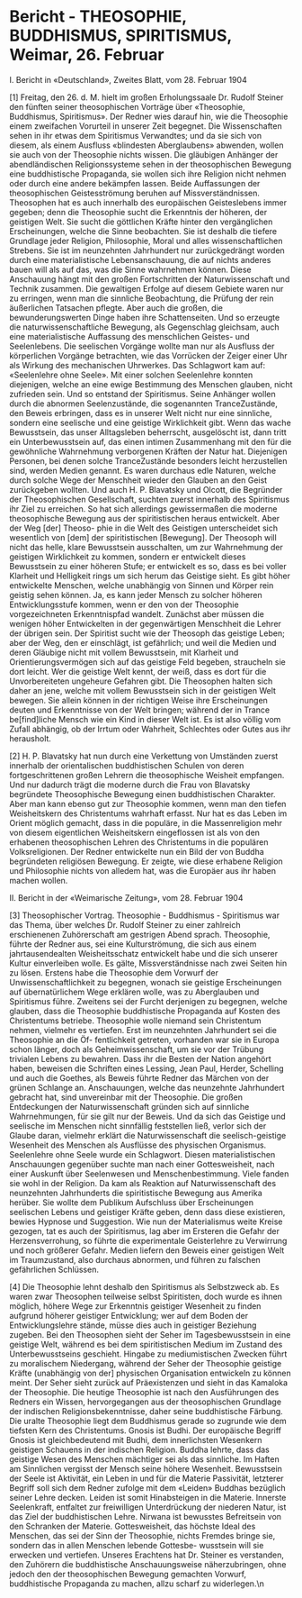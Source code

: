 # Bericht - THEOSOPHIE, BUDDHISMUS, SPIRITISMUS, Weimar, 26. Februar

I. Bericht in «Deutschland», Zweites Blatt, vom 28. Februar 1904

[1] Freitag, den 26. d. M. hielt im großen Erholungssaale Dr. Rudolf Steiner den fünften seiner theosophischen Vorträge über «Theosophie, Buddhismus, Spiritismus». Der Redner wies darauf hin, wie die Theosophie einem zweifachen Vorurteil in unserer Zeit begegnet. Die Wissenschaften sehen in ihr etwas dem Spiritismus Verwandtes; und da sie sich von diesem, als einem Ausfluss «blindesten Aberglaubens» abwenden, wollen sie auch von der Theosophie nichts wissen. Die gläubigen Anhänger der abendländischen Religionssysteme sehen in der theosophischen Bewegung eine buddhistische Propaganda, sie wollen sich ihre Religion nicht nehmen oder durch eine andere bekämpfen lassen. Beide Auffassungen der theosophischen Geistesströmung beruhen auf Missverständnissen. Theosophen hat es auch innerhalb des europäischen Geisteslebens immer gegeben; denn die Theosophie sucht die Erkenntnis der höheren, der geistigen Welt. Sie sucht die göttlichen Kräfte hinter den vergänglichen Erscheinungen, welche die Sinne beobachten. Sie ist deshalb die tiefere Grundlage jeder Religion, Philosophie, Moral und alles wissenschaftlichen Strebens. Sie ist im neunzehnten Jahrhundert nur zurückgedrängt worden durch eine materialistische Lebensanschauung, die auf nichts anderes bauen will als auf das, was die Sinne wahrnehmen können. Diese Anschauung hängt mit den großen Fortschritten der Naturwissenschaft und Technik zusammen. Die gewaltigen Erfolge auf diesem Gebiete waren nur zu erringen, wenn man die sinnliche Beobachtung, die Prüfung der rein äußerlichen Tatsachen pflegte. Aber auch die großen, die bewunderungswerten Dinge haben ihre Schattenseiten. Und so erzeugte die naturwissenschaftliche Bewegung, als Gegenschlag gleichsam, auch eine materialistische Auffassung des menschlichen Geistes- und Seelenlebens. Die seelischen Vorgänge wollte man nur als Ausfluss der körperlichen Vorgänge betrachten, wie das Vorrücken der Zeiger einer Uhr als Wirkung des mechanischen Uhrwerkes. Das Schlagwort kam auf: «Seelenlehre ohne Seele». Mit einer solchen Seelenlehre konnten diejenigen, welche an eine ewige Bestimmung des Menschen glauben, nicht zufrieden sein. Und so entstand der Spiritismus. Seine Anhänger wollen durch die abnormen Seelenzustände, die sogenannten TranceZustände, den Beweis erbringen, dass es in unserer Welt nicht nur eine sinnliche, sondern eine seelische und eine geistige Wirklichkeit gibt. Wenn das wache Bewusstsein, das unser Alltagsleben beherrscht, ausgelöscht ist, dann tritt ein Unterbewusstsein auf, das einen intimen Zusammenhang mit den für die gewöhnliche Wahrnehmung verborgenen Kräften der Natur hat. Diejenigen Personen, bei denen solche TranceZustände besonders leicht herzustellen sind, werden Medien genannt. Es waren durchaus edle Naturen, welche durch solche Wege der Menschheit wieder den Glauben an den Geist zurückgeben wollten. Und auch H. P. Blavatsky und Olcott, die Begründer der Theosophischen Gesellschaft, suchten zuerst innerhalb des Spiritismus ihr Ziel zu erreichen. So hat sich allerdings gewissermaßen die moderne theosophische Bewegung aus der spiritistischen heraus entwickelt. Aber der Weg [der] Theoso- phie in die Welt des Geistigen unterscheidet sich wesentlich von [dem] der spiritistischen [Bewegung]. Der Theosoph will nicht das helle, klare Bewusstsein ausschalten, um zur Wahrnehmung der geistigen Wirklichkeit zu kommen, sondern er entwickelt dieses Bewusstsein zu einer höheren Stufe; er entwickelt es so, dass es bei voller Klarheit und Helligkeit rings um sich herum das Geistige sieht. Es gibt höher entwickelte Menschen, welche unabhängig von Sinnen und Körper rein geistig sehen können. Ja, es kann jeder Mensch zu solcher höheren Entwicklungsstufe kommen, wenn er den von der Theosophie vorgezeichneten Erkenntnispfad wandelt. Zunächst aber müssen die wenigen höher Entwickelten in der gegenwärtigen Menschheit die Lehrer der übrigen sein. Der Spiritist sucht wie der Theosoph das geistige Leben; aber der Weg, den er einschlägt, ist gefährlich; und weil die Medien und deren Gläubige nicht mit vollem Bewusstsein, mit Klarheit und Orientierungsvermögen sich auf das geistige Feld begeben, straucheln sie dort leicht. Wer die geistige Welt kennt, der weiß, dass es dort für die Unvorbereiteten ungeheure Gefahren gibt. Die Theosophen halten sich daher an jene, welche mit vollem Bewusstsein sich in der geistigen Welt bewegen. Sie allein können in der richtigen Weise ihre Erscheinungen deuten und Erkenntnisse von der Welt bringen; während der in Trance be[find]liche Mensch wie ein Kind in dieser Welt ist. Es ist also völlig vom Zufall abhängig, ob der Irrtum oder Wahrheit, Schlechtes oder Gutes aus ihr herausholt.

[2] H. P. Blavatsky hat nun durch eine Verkettung von Umständen zuerst innerhalb der orientalischen buddhistischen Schulen von deren fortgeschrittenen großen Lehrern die theosophische Weisheit empfangen. Und nur dadurch trägt die moderne durch die Frau von Blavatsky begründete Theosophische Bewegung einen buddhistischen Charakter. Aber man kann ebenso gut zur Theosophie kommen, wenn man den tiefen Weisheitskern des Christentums wahrhaft erfasst. Nur hat es das Leben im Orient möglich gemacht, dass in die populäre, in die Massenreligion mehr von diesem eigentlichen Weisheitskern eingeflossen ist als von den erhabenen theosophischen Lehren des Christentums in die populären Volksreligionen. Der Redner entwickelte nun ein Bild der von Buddha begründeten religiösen Bewegung. Er zeigte, wie diese erhabene Religion und Philosophie nichts von alledem hat, was die Europäer aus ihr haben machen wollen.

II. Bericht in der «Weimarische Zeitung», vom 28. Februar 1904

[3] Theosophischer Vortrag. Theosophie - Buddhismus - Spiritismus war das Thema, über welches Dr. Rudolf Steiner zu einer zahlreich erschienenen Zuhörerschaft am gestrigen Abend sprach. Theosophie, führte der Redner aus, sei eine Kulturströmung, die sich aus einem jahrtausendealten Weisheitsschatz entwickelt habe und die sich unserer Kultur einverleiben wolle. Es gälte, Missverständnisse nach zwei Seiten hin zu lösen. Erstens habe die Theosophie dem Vorwurf der Unwissenschaftlichkeit zu begegnen, wonach sie geistige Erscheinungen auf übernatürlichem Wege erklären wolle, was zu Aberglauben und Spiritismus führe. Zweitens sei der Furcht derjenigen zu begegnen, welche glauben, dass die Theosophie buddhistische Propaganda auf Kosten des Christentums betriebe. Theosophie wolle niemand sein Christentum nehmen, vielmehr es vertiefen. Erst im neunzehnten Jahrhundert sei die Theosophie an die Öf- fentlichkeit getreten, vorhanden war sie in Europa schon länger, doch als Geheimwissenschaft, um sie vor der Trübung trivialen Lebens zu bewahren. Dass ihr die Besten der Nation angehört haben, beweisen die Schriften eines Lessing, Jean Paul, Herder, Schelling und auch die Goethes, als Beweis führte Redner das Märchen von der grünen Schlange an. Anschauungen, welche das neunzehnte Jahrhundert gebracht hat, sind unvereinbar mit der Theosophie. Die großen Entdeckungen der Naturwissenschaft gründen sich auf sinnliche Wahrnehmungen, für sie gilt nur der Beweis. Und da sich das Geistige und seelische im Menschen nicht sinnfällig feststellen ließ, verlor sich der Glaube daran, vielmehr erklärt die Naturwissenschaft die seelisch-geistige Wesenheit des Menschen als Ausflüsse des physischen Organismus. Seelenlehre ohne Seele wurde ein Schlagwort. Diesen materialistischen Anschauungen gegenüber suchte man nach einer Gottesweisheit, nach einer Auskunft über Seelenwesen und Menschenbestimmung. Viele fanden sie wohl in der Religion. Da kam als Reaktion auf Naturwissenschaft des neunzehnten Jahrhunderts die spiritistische Bewegung aus Amerika herüber. Sie wollte dem Publikum Aufschluss über Erscheinungen seelischen Lebens und geistiger Kräfte geben, denn dass diese existieren, bewies Hypnose und Suggestion. Wie nun der Materialismus weite Kreise gezogen, tat es auch der Spiritismus, lag aber im Ersteren die Gefahr der Herzensverrohung, so führte die experimentale Geisterlehre zu Verwirrung und noch größerer Gefahr. Medien liefern den Beweis einer geistigen Welt im Traumzustand, also durchaus abnormen, und führen zu falschen gefährlichen Schlüssen.

[4] Die Theosophie lehnt deshalb den Spiritismus als Selbstzweck ab. Es waren zwar Theosophen teilweise selbst Spiritisten, doch wurde es ihnen möglich, höhere Wege zur Erkenntnis geistiger Wesenheit zu finden aufgrund höherer geistiger Entwicklung; wer auf dem Boden der Entwicklungslehre stände, müsse dies auch in geistiger Beziehung zugeben. Bei den Theosophen sieht der Seher im Tagesbewusstsein in eine geistige Welt, während es bei dem spiritistischen Medium im Zustand des Unterbewusstseins geschieht. Hingabe zu mediumistischen Zwecken führt zu moralischem Niedergang, während der Seher der Theosophie geistige Kräfte (unabhängig von der] physischen Organisation entwickeln zu können meint. Der Seher sieht zurück auf Präexistenzen und sieht in das Kamaloka der Theosophie. Die heutige Theosophie ist nach den Ausführungen des Redners ein Wissen, hervorgegangen aus der theosophischen Grundlage der indischen Religionsbekenntnisse, daher seine buddhistische Färbung. Die uralte Theosophie liegt dem Buddhismus gerade so zugrunde wie dem tiefsten Kern des Christentums. Gnosis ist Budhi. Der europäische Begriff Gnosis ist gleichbedeutend mit Budhi, dem innerlichsten Wesenkern geistigen Schauens in der indischen Religion. Buddha lehrte, dass das geistige Wesen des Menschen mächtiger sei als das sinnliche. Im Haften am Sinnlichen vergisst der Mensch seine höhere Wesenheit. Bewusstsein der Seele ist Aktivität, ein Leben in und für die Materie Passivität, letzterer Begriff soll sich dem Redner zufolge mit dem «Leiden» Buddhas bezüglich seiner Lehre decken. Leiden ist somit Hinabsteigen in die Materie. Innerste Seelenkraft, entfaltet zur freiwilligen Unterdrückung der niederen Natur, ist das Ziel der buddhistischen Lehre. Nirwana ist bewusstes Befreitsein von den Schranken der Materie. Gottesweisheit, das höchste Ideal des Menschen, das sei der Sinn der Theosophie, nichts Fremdes bringe sie, sondern das in allen Menschen lebende Gottesbe- wusstsein will sie erwecken und vertiefen. Unseres Erachtens hat Dr. Steiner es verstanden, den Zuhörern die buddhistische Anschauungsweise näherzubringen, ohne jedoch den der theosophischen Bewegung gemachten Vorwurf, buddhistische Propaganda zu machen, allzu scharf zu widerlegen.\n